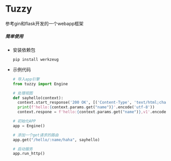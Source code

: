 # Tuzzy
参考gin和flask开发的一个webapp框架

##### 简单使用

+ 安装依赖包

  ```shell
  pip install werkzeug
  ```

+ 示例代码

  ```python
  # 导入app引擎
  from tuzzy import Engine
  
  # 处理视图
  def sayhello(context):
    context.start_response('200 OK', [('Content-Type', 'text/html;charset=utf-8')])
    print(f'hello:{context.params.get("name")}'.encode('utf-8'))
    context.respone = f'hello:{context.params.get("name")},v1'.encode('utf-8')
  
  # 初始化APP
  app = Engine()
  
  # 添加一个get请求的路由
  app.get("/hello/:name/haha", sayhello)
  
  # 启动服务
  app.run_http()
  ```

  

